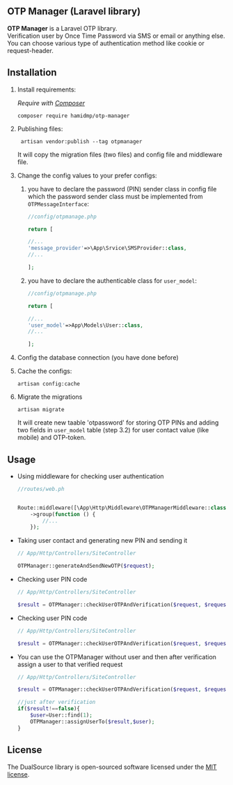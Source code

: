 ## OTP Manager (Laravel library)

**OTP Manager** is a Laravel OTP library.  
Verification user by Once Time Password via SMS or email or anything else.
You can choose various type of authentication method like cookie or request-header.   

## Installation

1. Install requirements:
  
    _Require with [Composer](https://getcomposer.org/)_  
    ```shell script
    composer require hamidmp/otp-manager
    ```

1. Publishing files:  
    
   ```shell script
    artisan vendor:publish --tag otpmanager
    ```
    It will copy the migration files (two files) and config file and middleware file.
      
1. Change the config values to your prefer configs:
    1. you have to declare the password (PIN) sender class in config file which the password sender class must be implemented from `OTPMessageInterface`:
         
        ```php
        //config/otpmanage.php
        
        return [
        
        //...
        'message_provider'=>\App\Srvice\SMSProvider::class,
        //...
        
        ];
        ```
        
    1. you have to declare the authenticable class for `user_model`:
          
        ```php
        //config/otpmanage.php
        
        return [
        
        //...
        'user_model'=>App\Models\User::class,
        //...
        
        ];
        ```
        
1. Config the database connection (you have done before)
1. Cache the configs:

    ```shell script
    artisan config:cache
    ```
   
1. Migrate the migrations

    ```shell script
    artisan migrate
    ```
    It will create new taable 'otpassword' for storing OTP PINs and adding two fields in `user_model` table (step 3.2) for user contact value (like mobile) and OTP-token.


## Usage

* Using middleware for checking user authentication

    ```php
    //routes/web.ph
    
    
    Route::middleware([\App\Http\Middleware\OTPManagerMiddleware::class])
        ->group(function () {
            //...
        });
    ```
  
* Taking user contact and generating new PIN and sending it

    ```php
    // App/Http/Controllers/SiteController
    
    OTPManager::generateAndSendNewOTP($request);
    ```
   
* Checking user PIN code

    ```php
    // App/Http/Controllers/SiteController
    
    $result = OTPManager::checkUserOTPAndVerification($request, $request->code);
    ```
   
* Checking user PIN code

    ```php
    // App/Http/Controllers/SiteController
    
    $result = OTPManager::checkUserOTPAndVerification($request, $request->code);
    ```
  
* You can use the OTPManager without user and then after verification assign a user to that verified request

    ```php
    // App/Http/Controllers/SiteController
    
    $result = OTPManager::checkUserOTPAndVerification($request, $request->code);
    
    //just after verification
    if($result!==false){
        $user=User::find(1);
        OTPManager::assignUserTo($result,$user);
    }
    ```
 

## License

The DualSource library is open-sourced software licensed under the [MIT license](https://opensource.org/licenses/MIT).
